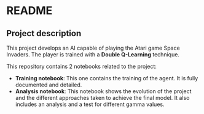 # README

## Project description

This project develops an AI capable of playing the Atari game Space Invaders. The player is trained with a **Double Q-Learning** technique. 

This repository contains 2 notebooks related to the project:

* **Training notebook**: This one contains the training of the agent. It is fully documented and detailed.
*  **Analysis notebook**: This notebook shows the evolution of the project and the different approaches taken to achieve the final model. It also includes an analysis and a test for different gamma values.



